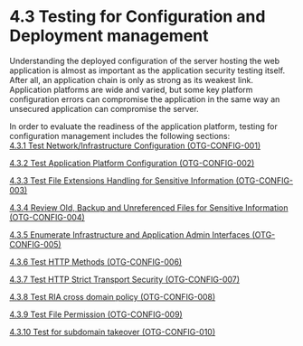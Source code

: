 # 4.3 Testing for Configuration and Deployment management

Understanding the deployed configuration of the server hosting the web application is almost as important as the application security testing itself. After all, an application chain is only as strong as its weakest link. Application platforms are wide and varied, but some key platform configuration errors can compromise the application in the same way an unsecured application can compromise the server.

In order to evaluate the readiness of the application platform, testing for configuration management includes the following sections:\
[4.3.1 Test Network/Infrastructure Configuration (OTG-CONFIG-001) ](4.3.1%20Test%20Network%20Infrastructure%20Configuration%20(OTG-CONFIG-001).markdown)

[4.3.2 Test Application Platform Configuration (OTG-CONFIG-002) ](4.3.2%20Test%20Application%20Platform%20Configuration%20(OTG-CONFIG-002).md)

[4.3.3 Test File Extensions Handling for Sensitive Information (OTG-CONFIG-003) ](4.3.3%20Test%20File%20Extensions%20Handling%20for%20Sensitive%20Information%20(OTG-CONFIG-003).md)

[4.3.4 Review Old, Backup and Unreferenced Files for Sensitive Information (OTG-CONFIG-004) ](4.3.4%20Review%20Old%2C%20Backup%20and%20Unreferenced%20Files%20for%20Sensitive%20Information%20(OTG-CONFIG-004).md)

[4.3.5 Enumerate Infrastructure and Application Admin Interfaces (OTG-CONFIG-005) ](4.3.5%20Enumerate%20Infrastructure%20and%20Application%20Admin%20Interfaces%20(OTG-CONFIG-005).md)

[4.3.6 Test HTTP Methods (OTG-CONFIG-006) ](4.3.6%20Test%20HTTP%20Methods%20(OTG-CONFIG-006).md)

[4.3.7 Test HTTP Strict Transport Security (OTG-CONFIG-007) ](4.3.7%20Test%20HTTP%20Strict%20Transport%20Security%20(OTG-CONFIG-007).md)

[4.3.8 Test RIA cross domain policy (OTG-CONFIG-008) ](4.3.8%20Test%20RIA%20cross%20domain%20policy%20(OTG-CONFIG-008).md)

[4.3.9 Test File Permission (OTG-CONFIG-009)](4.3.9%20Test%20File%20Permission%20(OTG-CONFIG-009).md)

[4.3.10 Test for subdomain takeover (OTG-CONFIG-010) ](4.3.10%20Test%20for%20subdomain%20takeover%20(OTG-CONFIG-010).md)
